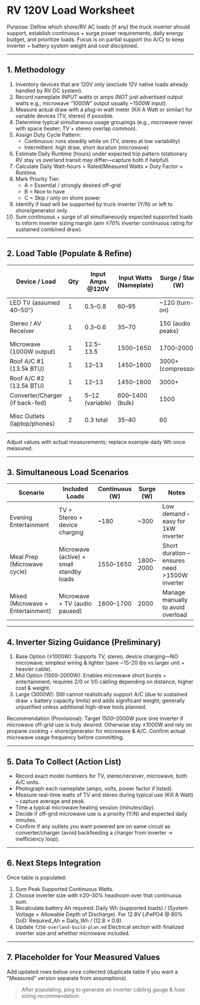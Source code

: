 # RV 120V Load Worksheet

Purpose: Define which shore/RV AC loads (if any) the truck inverter should support, establish continuous + surge power requirements, daily energy budget, and prioritize loads. Focus is on partial support (no A/C) to keep inverter + battery system weight and cost disciplined.

---

## 1. Methodology

1. Inventory devices that are 120V only (exclude 12V native loads already handled by RV DC system).
2. Record nameplate INPUT watts or amps (NOT just advertised output watts e.g., microwave “1000W” output usually ~1500W input).
3. Measure actual draw with a plug-in watt meter (Kill A Watt or similar) for variable devices (TV, stereo) if possible.
4. Determine typical simultaneous usage groupings (e.g., microwave never with space heater; TV + stereo overlap common).
5. Assign Duty Cycle Pattern:
   - Continuous: runs steadily while on (TV, stereo at low variability)
   - Intermittent: high draw, short duration (microwave)
6. Estimate Daily Runtime (hours) under expected trip pattern (stationary RV stay vs overland transit may differ—capture both if helpful).
7. Calculate Daily Watt-hours = Rated/Measured Watts × Duty Factor × Runtime.
8. Mark Priority Tier:
   - A = Essential / strongly desired off-grid
   - B = Nice to have
   - C = Skip / only on shore power
9. Identify if load will be supported by truck inverter (Y/N) or left to shore/generator only.
10. Sum continuous + surge of all simultaneously expected supported loads to inform inverter sizing margin (aim ≤70% inverter continuous rating for sustained combined draw).

---

## 2. Load Table (Populate & Refine)

| Device / Load                   | Qty | Input Amps @120V | Input Watts (Nameplate) | Surge / Start (W)  | Duty Cycle / Pattern  | Est Daily Runtime (h) | Daily Wh (calc) | Priority (A/B/C) | Support via Truck Inverter? (Y/N) | Notes / Measurement Source  |
|---------------------------------|-----|------------------|-------------------------|--------------------|-----------------------|-----------------------|-----------------|------------------|-----------------------------------|-----------------------------|
| LED TV (assumed 40–50")         | 1   | 0.5–0.8          | 60–95                   | ~120 (turn-on)     | Continuous when on    | 2.0                   | 150 (example)   | A                | Y (candidate)                     | Measure actual draw         |
| Stereo / AV Receiver            | 1   | 0.3–0.6          | 35–70                   | 150 (audio peaks)  | Continuous variable   | 2.0 (overlaps TV)     | 100 (example)   | B                | Y (if modest)                     | Measure average vs peak     |
| Microwave (1000W output)        | 1   | 12.5–13.5        | 1500–1650               | 1700–2000          | Intermittent (bursts) | 0.25 (15 min total)   | 400 (example)   | B                | Y (short use)                     | Verify input label          |
| Roof A/C #1 (13.5k BTU)         | 1   | 12–13            | 1450–1600               | 3000+ (compressor) | Cycling               | 4.0 (hot day)         | 6000 (example)  | C                | N                                 | Generator / shore only      |
| Roof A/C #2 (13.5k BTU)         | 1   | 12–13            | 1450–1600               | 3000+              | Cycling               | 0–4                   | 0–6000          | C                | N                                 | Skip off battery            |
| Converter/Charger (if back-fed) | 1   | 5–12 (variable)  | 600–1400 (bulk)         | 1500               | Tapers after bulk     | 1.0 bulk + 2 float    | 1000 (varies)   | C                | N (avoid loop)                    | Disable when on inverter    |
| Misc Outlets (laptop/phones)    | 2   | 0.3 total        | 35–40                   | 60                 | Continuous when used  | 3.0                   | 120 (example)   | A                | Y                                 | Could charge via DC instead |

Adjust values with actual measurements; replace example daily Wh once measured.

---

## 3. Simultaneous Load Scenarios

| Scenario                          | Included Loads                           | Continuous (W) | Surge (W) | Notes                                         |
|-----------------------------------|------------------------------------------|----------------|-----------|-----------------------------------------------|
| Evening Entertainment             | TV + Stereo + device charging            | ~180           | ~300      | Low demand – easy for 1kW inverter            |
| Meal Prep (Microwave cycle)       | Microwave (active) + small standby loads | 1550–1650      | 1800–2000 | Short duration – ensures need >1500W inverter |
| Mixed (Microwave + Entertainment) | Microwave + TV (audio paused)            | 1600–1700      | 2000      | Manage manually to avoid overload             |

---

## 4. Inverter Sizing Guidance (Preliminary)

1. Base Option (≤1000W): Supports TV, stereo, device charging—NO microwave; simplest wiring & lighter (save ~15–20 lbs vs larger unit + heavier cable).
2. Mid Option (1500–2000W): Enables microwave short bursts + entertainment; requires 2/0 or 1/0 cabling depending on distance, higher cost & weight.
3. Large (3000W): Still cannot realistically support A/C (due to sustained draw + battery capacity limits) and adds significant weight; generally unjustified unless additional high-draw tools planned.

Recommendation (Provisional): Target 1500–2000W pure sine inverter if microwave off-grid use is truly desired. Otherwise stay ≤1000W and rely on propane cooking + shore/generator for microwave & A/C. Confirm actual microwave usage frequency before committing.

---

## 5. Data To Collect (Action List)

- Record exact model numbers for TV, stereo/receiver, microwave, both A/C units.
- Photograph each nameplate (amps, volts, power factor if listed).
- Measure real-time watts of TV and stereo during typical use (Kill A Watt) – capture average and peak.
- Time a typical microwave heating session (minutes/day).
- Decide if off-grid microwave use is a priority (Y/N) and expected daily minutes.
- Confirm if any outlets you want powered are on same circuit as converter/charger (avoid backfeeding a charger from inverter → inefficiency loop).

---

## 6. Next Steps Integration

Once table is populated:

1. Sum Peak Supported Continuous Watts.
2. Choose inverter size with ≥20–30% headroom over that continuous sum.
3. Recalculate battery Ah required: Daily Wh (supported loads) / (System Voltage × Allowable Depth of Discharge). For 12.8V LiFePO4 @ 80% DoD: Required_Ah ≈ Daily_Wh / (12.8 × 0.8).
4. Update `f250-overland-build-plan.md` Electrical section with finalized inverter size and whether microwave included.

---

## 7. Placeholder for Your Measured Values

Add updated rows below once collected (duplicate table if you want a "Measured" version separate from assumptions).

> After populating, ping to generate an inverter cabling gauge & fuse sizing recommendation.
